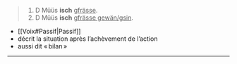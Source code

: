> 1. D Müüs **isch** <u>gfrässe</u>.
> 2. D Müüs **isch** <u>gfrässe gewän/gsin</u>.

- [[Voix#Passif|Passif]]
- décrit la situation après l’achèvement de l’action
- aussi dit « bilan »

---